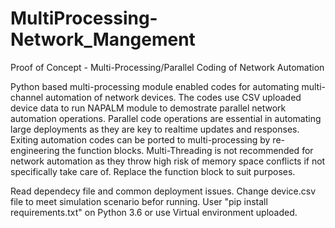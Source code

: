 # MultiProcessing-Network_Mangement

Proof of Concept - Multi-Processing/Parallel Coding of Network Automation

Python based multi-processing module enabled codes for automating multi-channel automation of network devices. 
The codes use CSV uploaded device data to run NAPALM module to demostrate parallel network automation operations.
Parallel code operations are essential in automating large deployments as they are key to realtime updates and 
responses. Exiting automation codes can be ported to multi-processing by re-engineering the function blocks. Multi-Threading
is not recommended for network automation as they throw high risk of memory space conflicts if not specifically take care of.
Replace the function block to suit purposes.

Read dependecy file and common deployment issues. Change device.csv file to meet simulation scenario befor running.
User "pip install requirements.txt" on Python 3.6 or use Virtual environment uploaded.
